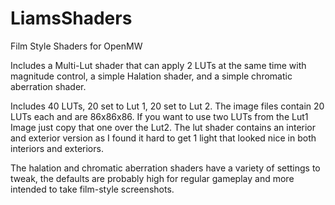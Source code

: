 # LiamsShaders
Film Style Shaders for OpenMW

Includes a Multi-Lut shader that can apply 2 LUTs at the same time with magnitude control, a simple Halation shader, and a simple chromatic aberration shader. 

Includes 40 LUTs, 20 set to Lut 1, 20 set to Lut 2. The image files contain 20 LUTs each and are 86x86x86. If you want to use two LUTs from the Lut1 Image just copy that one over the Lut2. 
The lut shader contains an interior and exterior version as I found it hard to get 1 light that looked nice in both interiors and exteriors. 

The halation and chromatic aberration shaders have a variety of settings to tweak, the defaults are probably high for regular gameplay and more intended to take film-style screenshots.
